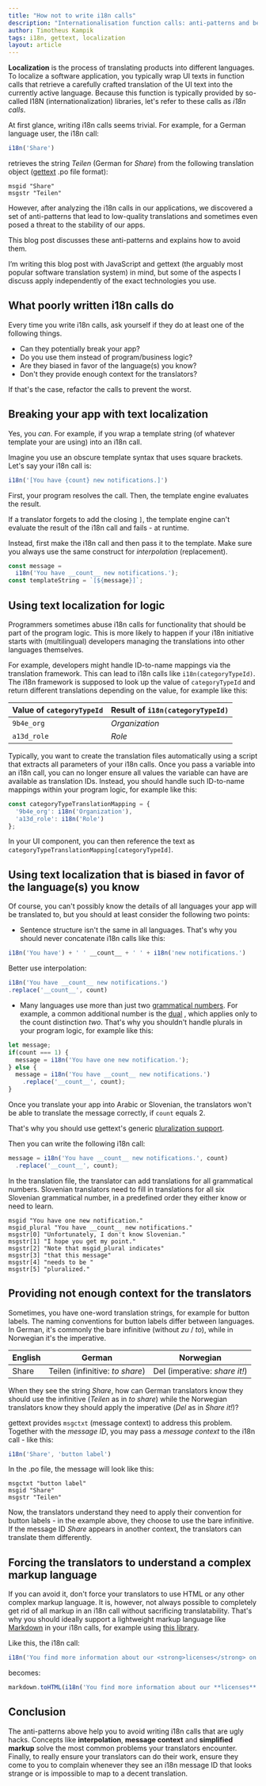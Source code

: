 ```yaml
---
title: "How not to write i18n calls"
description: "Internationalisation function calls: anti-patterns and best practices"
author: Timotheus Kampik
tags: i18n, gettext, localization
layout: article
---
```


**Localization** is the process of translating products into different languages.
To localize a software application, you typically wrap UI texts in function calls that
retrieve a carefully crafted translation of the UI text into the currently active language.
Because this function is typically provided by so-called I18N (internationalization) libraries, let's refer to these calls as *i18n calls*.

At first glance, writing i18n calls seems trivial.
For example, for a German language user, the i18n call:

```javascript
i18n('Share')
```

retrieves the string *Teilen* (German for *Share*) from the following translation object ([gettext](https://www.gnu.org/software/gettext/) .po file format):

```
msgid "Share"
msgstr "Teilen"
```

However, after analyzing the i18n calls in our applications, we discovered a set of anti-patterns that lead to low-quality translations and sometimes even posed a threat to the stability of our apps.

This blog post discusses these anti-patterns and explains how to avoid them.

I’m writing this blog post with JavaScript and gettext (the arguably most popular software translation system) in mind, but some of the aspects I discuss apply independently of the exact technologies you use.

## What poorly written i18n calls do

Every time you write i18n calls, ask yourself if they do at least one of the following things.

* Can they potentially break your app?
* Do you use them instead of program/business logic?
* Are they biased in favor of the language(s) you know?
* Don't they provide enough context for the translators?

If that's the case, refactor the calls to prevent the worst.

## Breaking your app with text localization

Yes, you *can*.
For example, if you wrap a template string (of whatever template your are using) into an i18n call.

Imagine you use an obscure template syntax that uses square brackets.
Let's say your i18n call is:

```javascript
i18n('[You have {count} new notifications.]')
```

First, your program resolves the call. Then, the template engine evaluates the result.

If a translator forgets to add the closing `]`, the template engine can't evaluate the result of the i18n call and fails - at runtime.

Instead, first make the i18n call and then pass it to the template. Make sure you always use the same construct for *interpolation* (replacement).

```javascript
const message =
  i18n('You have __count__ new notifications.');
const templateString = `[${message}]`;
```

## Using text localization for logic

Programmers sometimes abuse i18n calls for functionality that should be part of the program logic.
This is more likely to happen if your i18n initiative starts with (multilingual) developers managing the translations into other languages themselves.

For example, developers might handle ID-to-name mappings via the translation framework.
This can lead to i18n calls like `i18n(categoryTypeId)`.
The i18n framework is supposed to look up the value of `categoryTypeId` and return different translations depending on the value, for example like this:

Value of `categoryTypeId`| Result of `i18n(categoryTypeId)` |
--- | ---
`9b4e_org` | *Organization*
`a13d_role` | *Role*

Typically, you want to create the translation files automatically using a script that extracts all parameters of your i18n calls. Once you pass a variable into an i18n call, you can no longer ensure all values the variable can have are available as translation IDs.
Instead, you should handle such ID-to-name mappings within your program logic, for example like this:

```javascript
const categoryTypeTranslationMapping = {
  '9b4e_org': i18n('Organization'),
  'a13d_role': i18n('Role')
};
```

In your UI component, you can then reference the text as `categoryTypeTranslationMapping[categoryTypeId]`.

## Using text localization that is biased in favor of the language(s) you know

Of course, you can't possibly know the details of all languages your app will be translated to, but you should at least consider the following two points:

  * Sentence structure isn't the same in all languages. That's why you should never concatenate i18n calls like this:

  ```javascript
  i18n('You have') + ' ' __count__ + ' ' + i18n('new notifications.')
  ```

  Better use interpolation:

  ```javascript
  i18n('You have __count__ new notifications.')
  .replace('__count__', count)
  ```

  * Many languages use more than just two [grammatical numbers](https://en.wikipedia.org/wiki/Grammatical_number). For example, a common additional number is the [dual](https://en.wikipedia.org/wiki/Dual_(grammatical_number)) , which applies only to the count distinction *two*.
  That's why you shouldn't handle plurals in your program logic, for example like this:

  ```javascript
  let message;
  if(count === 1) {
    message = i18n('You have one new notification.');
  } else {
    message = i18n('You have __count__ new notifications.')
      .replace('__count__', count);
  }
  ```

  Once you translate your app into Arabic or Slovenian, the translators won't be able to translate the message correctly, if `count` equals 2.

  That's why you should use gettext's generic [pluralization support](https://www.gnu.org/savannah-checkouts/gnu/gettext/manual/html_node/Plural-forms.html).

  Then you can write the following i18n call:

  ```javascript
  message = i18n('You have __count__ new notifications.', count)
    .replace('__count__', count);
  ```

  In the translation file, the translator can add translations for all grammatical numbers.
  Slovenian translators need to fill in translations for all six Slovenian grammatical number, in a predefined order they either know or need to learn.

```
msgid "You have one new notification."
msgid_plural "You have __count__ new notifications."
msgstr[0] "Unfortunately, I don't know Slovenian."
msgstr[1] "I hope you get my point."
msgstr[2] "Note that msgid_plural indicates"
msgstr[3] "that this message"
msgstr[4] "needs to be "
msgstr[5] "pluralized."
```

## Providing not enough context for the translators

Sometimes, you have one-word translation strings, for example for button labels. The naming conventions for button labels differ between languages.
In German, it's commonly the bare infinitive (without *zu* / *to*), while in Norwegian it's the imperative.

English | German | Norwegian
--- | --- | ---
Share | Teilen (infinitive: *to share*) | Del (imperative: *share it!*)

When they see the string *Share*, how can German translators know they should use the infinitive (*Teilen* as in *to share*) while the Norwegian translators know they should apply the imperative (*Del* as in *Share it!*)?

gettext provides `msgctxt` (message context) to address this problem. Together with the *message ID*, you may pass a *message context* to the i18n call - like this:


```javascript
i18n('Share', 'button label')
```

In the .po file, the message will look like this:

```
msgctxt "button label"
msgid "Share"
msgstr "Teilen"
```
Now, the translators understand they need to apply their convention for button labels - in the example above, they choose to use the bare infinitive.
If the message ID *Share* appears in another context, the translators can translate them differently.

## Forcing the translators to understand a complex markup language

If you can avoid it, don't force your translators to use HTML or any other complex markup language.
It is, however, not always possible to completely get rid of all markup in an i18n call without sacrificing translatability.
That's why you should ideally support a lightweight markup language like [Markdown](https://daringfireball.net/projects/markdown/syntax) in your i18n calls, for example using [this library](https://github.com/evilstreak/markdown-js).

Like this, the i18n call:

```javascript
i18n('You find more information about our <strong>licenses</strong> on our <a href="http://signavio.com">website</a>.')
```

becomes:

```javascript
markdown.toHTML(i18n('You find more information about our **licenses** on our [website](http://signavio.com).'))
```

## Conclusion

The anti-patterns above help you to avoid writing i18n calls that are ugly hacks.
Concepts like **interpolation**, **message context** and **simplified markup** solve the most common problems your translators encounter.
Finally, to really ensure your translators can do their work, ensure they come to you to complain whenever they see an i18n message ID that looks strange or is impossible to map to a decent translation.
